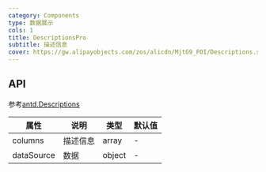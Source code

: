 ```yaml
---
category: Components
type: 数据展示
cols: 1
title: DescriptionsPro
subtitle: 描述信息
cover: https://gw.alipayobjects.com/zos/alicdn/MjtG9_FOI/Descriptions.svg
---
```



## API
参考[antd.Descriptions](https://ant.design/components/descriptions-cn/) 

| 属性 | 说明 | 类型 | 默认值 |
| --- | --- | --- | --- |
| columns | 描述信息 | array | - |
| dataSource | 数据 | object | - |
